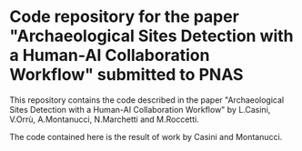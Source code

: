 # Code repository for the paper "Archaeological Sites Detection with a Human-AI Collaboration Workflow" submitted to PNAS 

This repository contains the code described in the paper "Archaeological Sites Detection with a Human-AI Collaboration Workflow" by
L.Casini, V.Orrù, A.Montanucci, N.Marchetti and M.Roccetti.

The code contained here is the result of work by Casini and Montanucci.

